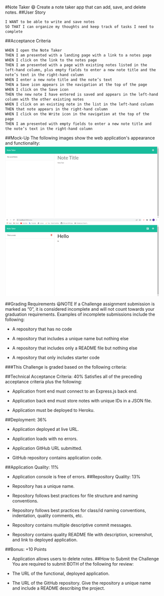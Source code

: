 #Note Taker :smile:
 Create a note taker app that can add, save, and delete notes. 
##User Story
```AS A small business owner
I WANT to be able to write and save notes
SO THAT I can organize my thoughts and keep track of tasks I need to complete
```
##Acceptance Criteria
```GIVEN a note-taking application
WHEN I open the Note Taker
THEN I am presented with a landing page with a link to a notes page
WHEN I click on the link to the notes page
THEN I am presented with a page with existing notes listed in the left-hand column, plus empty fields to enter a new note title and the note’s text in the right-hand column
WHEN I enter a new note title and the note’s text
THEN a Save icon appears in the navigation at the top of the page
WHEN I click on the Save icon
THEN the new note I have entered is saved and appears in the left-hand column with the other existing notes
WHEN I click on an existing note in the list in the left-hand column
THEN that note appears in the right-hand column
WHEN I click on the Write icon in the navigation at the top of the page
THEN I am presented with empty fields to enter a new note title and the note’s text in the right-hand column
```

##Mock-Up
The following images show the web application's appearance and functionality:
![initial page](./images/firstpage.png)
![notes](./images/notes.png)

##Grading Requirements
:smiley:NOTE
If a Challenge assignment submission is marked as “0”, it is considered incomplete and will not count towards your graduation requirements. Examples of incomplete submissions include the following:

* A repository that has no code

* A repository that includes a unique name but nothing else

* A repository that includes only a README file but nothing else

* A repository that only includes starter code

###This Challenge is graded based on the following criteria:

##Technical Acceptance Criteria: 40%
Satisfies all of the preceding acceptance criteria plus the following:

* Application front end must connect to an Express.js back end.

* Application back end must store notes with unique IDs in a JSON file.

* Application must be deployed to Heroku.

##Deployment: 36%
* Application deployed at live URL.

* Application loads with no errors.

* Application GitHub URL submitted.

* GitHub repository contains application code.

##Application Quality: 11%
* Application console is free of errors.
##Repository Quality: 13%
* Repository has a unique name.

* Repository follows best practices for file structure and naming conventions.

* Repository follows best practices for class/id naming conventions, indentation, quality comments, etc.

* Repository contains multiple descriptive commit messages.

* Repository contains quality README file with description, screenshot, and link to deployed application.

##Bonus: +10 Points
* Application allows users to delete notes.
##How to Submit the Challenge
You are required to submit BOTH of the following for review:

* The URL of the functional, deployed application.

* The URL of the GitHub repository. Give the repository a unique name and include a README describing the project.